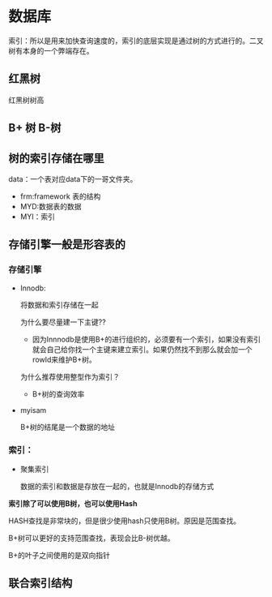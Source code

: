 # 数据库

索引：所以是用来加快查询速度的，索引的底层实现是通过树的方式进行的。二叉树有本身的一个弊端存在。



## 红黑树

红黑树树高



## B+ 树 B-树



## 树的索引存储在哪里

data：一个表对应data下的一哥文件夹。

- frm:framework 表的结构
- MYD:数据表的数据
- MYI：索引

## 存储引擎一般是形容表的 

### 存储引擎

- Innodb:

  将数据和索引存储在一起

  为什么要尽量建一下主键??

  - 因为Innnodb是使用B+的进行组织的，必须要有一个索引，如果没有索引就会自己给你找一个主键来建立索引。如果仍然找不到那么就会加一个rowId来维护B+树。

  为什么推荐使用整型作为索引？

  - B+树的查询效率

- myisam

  B+树的结尾是一个数据的地址

### 索引：

- 聚集索引

  数据的索引和数据是存放在一起的，也就是Innodb的存储方式

**索引除了可以使用B树，也可以使用Hash**

 

HASH查找是非常块的，但是很少使用hash只使用B树。原因是范围查找。



B+树可以更好的支持范围查找，表现会比B-树优越。

B+的叶子之间使用的是双向指针







## 联合索引结构



